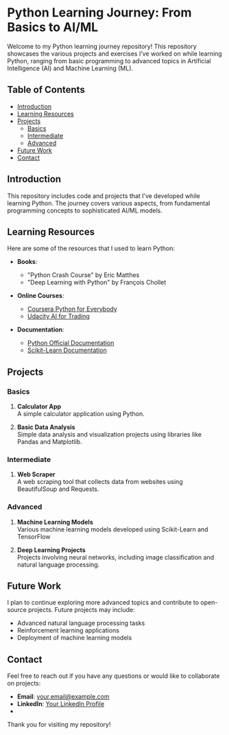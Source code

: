 # Python Learning Journey: From Basics to AI/ML

Welcome to my Python learning journey repository! This repository showcases the various projects and exercises I’ve worked on while learning Python, ranging from basic programming to advanced topics in Artificial Intelligence (AI) and Machine Learning (ML).

## Table of Contents

- [Introduction](#introduction)
- [Learning Resources](#learning-resources)
- [Projects](#projects)
  - [Basics](#basics)
  - [Intermediate](#intermediate)
  - [Advanced](#advanced)
- [Future Work](#future-work)
- [Contact](#contact)

## Introduction

This repository includes code and projects that I’ve developed while learning Python. The journey covers various aspects, from fundamental programming concepts to sophisticated AI/ML models. 

## Learning Resources

Here are some of the resources that I used to learn Python:

- **Books**: 
  - "Python Crash Course" by Eric Matthes
  - "Deep Learning with Python" by François Chollet

- **Online Courses**:
  - [Coursera Python for Everybody](https://www.coursera.org/specializations/python)
  - [Udacity AI for Trading](https://www.udacity.com/course/ai-for-trading--ud501)

- **Documentation**:
  - [Python Official Documentation](https://docs.python.org/3/)
  - [Scikit-Learn Documentation](https://scikit-learn.org/stable/documentation.html)

## Projects

### Basics

1. **Calculator App**  
   A simple calculator application using Python. 

2. **Basic Data Analysis**  
   Simple data analysis and visualization projects using libraries like Pandas and Matplotlib.

### Intermediate

1. **Web Scraper**  
   A web scraping tool that collects data from websites using BeautifulSoup and Requests. 


### Advanced

1. **Machine Learning Models**  
   Various machine learning models developed using Scikit-Learn and TensorFlow

2. **Deep Learning Projects**  
   Projects involving neural networks, including image classification and natural language processing. 

## Future Work

I plan to continue exploring more advanced topics and contribute to open-source projects. Future projects may include:

- Advanced natural language processing tasks
- Reinforcement learning applications
- Deployment of machine learning models

## Contact

Feel free to reach out if you have any questions or would like to collaborate on projects:

- **Email**: [your.email@example.com](b-25814@usa.student.edu.pk)
- **LinkedIn**: [Your LinkedIn Profile](https://www.linkedin.com/in/wardagull23)
- 

Thank you for visiting my repository!

